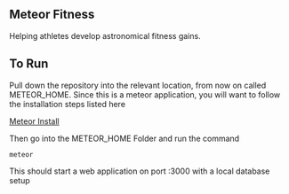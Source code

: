 ## Meteor Fitness

Helping athletes develop astronomical fitness gains.

## To Run

Pull down the repository into the relevant location, from now on called METEOR_HOME. Since this is a meteor application, you will want to 
follow the installation steps listed here

[Meteor Install](https://www.meteor.com/install)

Then go into the METEOR_HOME Folder and run the command

    meteor
    
This should start a web application on port :3000 with a local database setup